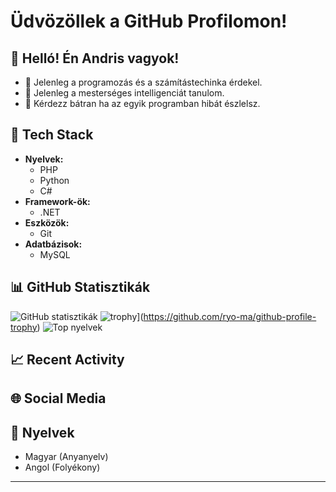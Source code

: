 # Üdvözöllek a GitHub Profilomon!

## 👋 Helló! Én Andris vagyok!

- 🔭 Jelenleg a programozás és a számítástechinka érdekel.
- 🌱 Jelenleg a mesterséges intelligenciát tanulom.
- 💬 Kérdezz bátran ha az egyik programban hibát észlelsz.

## 🚀 Tech Stack

- **Nyelvek:** 
  - PHP
  - Python
  - C#
- **Framework-ök:** 
  - .NET
- **Eszközök:** 
  - Git
- **Adatbázisok:** 
  - MySQL

## 📊 GitHub Statisztikák

![GitHub statisztikák](https://github-readme-stats.vercel.app/api?username=felhasznalonev&show_icons=true&theme=radical)
![trophy](https://github-profile-trophy.vercel.app/?username=ryo-ma&theme=onedark)](https://github.com/ryo-ma/github-profile-trophy)
![Top nyelvek](https://github-readme-stats.vercel.app/api/top-langs/?username=felhasznalonev&layout=compact&theme=radical)

## 📈 Recent Activity

<!--START_SECTION:activity-->
<!--END_SECTION:activity-->

## 🌐 Social Media


## 💬 Nyelvek

- Magyar (Anyanyelv)
- Angol (Folyékony)

---
